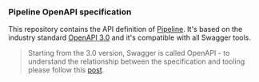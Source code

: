 ### Pipeline OpenAPI specification

This repository contains the API definition of [Pipeline](https://github.com/banzaicloud). It's based on the industry standard [OpenAPI 3.0](https://github.com/OAI/OpenAPI-Specification) and it's compatible with all Swagger tools. 

>Starting from the 3.0 version, Swagger is called OpenAPI - to understand the relationship between the specification and tooling please follow this [post](https://github.com/OAI/OpenAPI-Specification).
